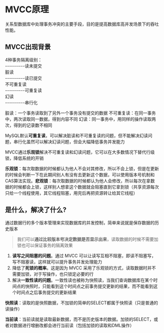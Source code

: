 # MVCC原理
关系型数据库中处理事务冲突的主要手段，目的是提高数据库高并发场景下的吞吐性能。

## MVCC出现背景
4种事务隔离级别：  
----------读未提交  
脏读  
----------读已提交  
不可重复读  
----------可重复读  
幻读  
----------串行化  

脏读：一个事务读取到了另外一个事务没有提交的数据
不可重复读：在同一事务中，两次读取同一数据，得到内容不同
幻读：同一事务中，用同样的操作读取两次，得到的记录数不相同  

MySQL默认**可重复读**，可以解决脏读和不可重复读的问题，但不能解决幻读问题，串行化虽然可以解决幻读问题，但会大幅降低事务并发能力  

MVCC通过**乐观锁**解决不可重复读和幻读问题，它可以在大多数情况下替代行级锁，降低系统的开销

**乐观锁**：每次取数据的时候都认为他人不会对其修改，所以不会上锁，但是在更新的时候会判断一下在此期间别人有没有去更新这个数据，可以使用版本号机制和CAS算法实现。**悲观锁**：每次取数据的时候都认为他人会修改，所以每次在拿数据的时候都会上锁，这样别人想拿这个数据就会阻塞直到它拿到锁（共享资源每次只给一个线程使用，其它线程阻塞，用完后再把资源转让给其它线程）

## 是什么，解决了什么?

通过数据行的多个版本管理来实现数据库的并发控制，简单来说就是保存数据的历史版本

>我们可以**通过比较版本号决定数据是否显示出来**，读取数据的时候不需要加锁也可以保证事务的隔离效果

1. **读写之间阻塞的问题**。通过 MVCC 可以让读写互相不阻塞，即读不阻塞写，写不阻塞读，这样就可以提升事务并发处理能力
2. 降低了**死锁的概率**。这是因为 MVCC 采用了乐观锁的方式，读取数据时并不需要加锁，对于写操作，也只锁定必要的行
3. 解决**一致性读的问题**。一致性读也被称为快照读，当我们查询数据库在某个时间点的快照时，只能看到这个时间点之前事务提交更新的结果，而不能看到这个时间点之后事务提交的更新结果

**快照读**：读取的是快照数据，不加锁的简单的SELECT都属于快照读（只是普通的读操作）

**当前读**：当前读就是读取最新数据，而不是历史版本的数据。加锁的SELECT，或者对数据进行增删改都会进行当前读（包括加锁的读取和DML操作）

